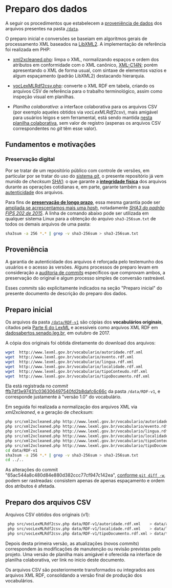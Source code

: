 # Preparo dos dados 

A seguir os procedimentos que estabelecem a [proveniência de dados](https://en.wikipedia.org/wiki/Data_lineage) dos arquivos presentes na pasta [`/data`](../data).

O preparo inicial e conversões se baseiam em algoritmos gerais de processamento XML baseados na [LibXML2](http://xmlsoft.org/). A implementação de referência foi realizada em PHP:

* [xml2xcleaned.php](../src/xml2xcleaned.php): limpa o XML, normalizando espaços e ordem dos atributos em conformidade com o XML canônico, [XML-C14N](https://www.w3.org/TR/xml-c14n); porém apresentando o XML de forma usual, com sintaxe de elementos vazios e algum espaçamento (padrão LibXML2) destacando hierarquia.

* [vocLexMLRdf2csv.php](../src/vocLexMLRdf2csv.php): converte o XML RDF em tabela, criando os arquivos CSV de referência para o trabalho terminológico, assim como inspeção visual em planilhas. 

* *Planilha colaborativa*: a interface colaborativa para os arquivos CSV (por exemplo aqueles obtidos via *vocLexMLRdf2csv*), mais amigável para usuários leigos e sem ferramental, está sendo mantida [nesta planilha colaborativa](https://docs.google.com/spreadsheets/d/1FbRVToE2Yu2I7_jfL0mD_MaxWe-m9aKM6ukPqkpju64/edit#gid=1020275856), sem valor de registro (aspenas os arquivos CSV correspondentes no *git* têm esse valor).

## Fundamentos e motivações

### Preservação digital

Por se tratar de um repositório público com controle de versões, em particular por se tratar do uso do [sistema *git*](https://en.wikipedia.org/wiki/Git), o presente repositório já vem munido de *checksum* [SHA1](https://en.wikipedia.org/wiki/SHA-1): o que garante a **[integridade física](https://en.wikipedia.org/wiki/Data_integrity#Physical_integrity)** dos arquivos durante as operações cotidianas e, em parte, garante também a sua [autenticidade](https://en.wikipedia.org/wiki/Message_authentication) dos arquivos. 

Para fins de **[preservação de longo prazo](https://en.wikipedia.org/wiki/Digital_preservation)**, essa mesma garantia pode ser [ampliada se acrescentamos mais uma *hash*](https://crypto.stackexchange.com/a/44281/42893), notadamente [*SHA3 do padrão FIPS 202 de 2015*](https://en.wikipedia.org/wiki/SHA-3). A linha de comando abaixo pode ser utilizada em qualquer sistema Linux para a obtenção do arquivo `sha3-256sum.txt` de todos os demais arquivos de uma pasta:

```sh
sha3sum -a 256 *.* | grep -v sha3-256sum > sha3-256sum.txt
```

## Proveniência

A garantia de autenticidade dos arquivos é reforçada pelo testemunho dos usuários e o acesso às versões. Alguns processos de preparo levam em consideração a [auditoria de *commits*](https://en.wikipedia.org/wiki/Commit_(version_control)) específicos que comprovam ambos, a preservação do original e algum processo simples de conversão rastreável. 

Esses *commits* são explicitamente indicados na seção "Preparo inicial" do presente documento de descrição do preparo dos dados.

## Preparo inicial

Os arquivos da pasta [`/data/RDF-v1`](../data/RDF-v1) são cópias dos **vocabulários originais**, citados pela [Parte 6 do LexML](http://projeto.lexml.gov.br/documentacao/Parte-6-Vocabularios-Controlados.pdf) e acessíveis como arquivos XML RDF em [dadosabertos.senado.leg.br](http://dadosabertos.senado.leg.br/dataset/vocabul-rios-controlados-da-urn-lex), em outubro de 2017.

A cópia dos originais foi obtida diretamente do download dos arquivos: 

```sh
wget  http://www.lexml.gov.br/vocabulario/autoridade.rdf.xml 
wget  http://www.lexml.gov.br/vocabulario/evento.rdf.xml
wget  http://www.lexml.gov.br/vocabulario/lingua.rdf.xml
wget  http://www.lexml.gov.br/vocabulario/localidade.rdf.xml 
wget  http://www.lexml.gov.br/vocabulario/tipoConteudo.rdf.xml 
wget  http://www.lexml.gov.br/vocabulario/tipoDocumento.rdf.xml 
```

Ela está registrada no *commit* [ffb7df3e97431c036306497540fd2b8dafc6c66c](https://github.com/okfn-brasil/lexml-vocabulary/tree/ffb7df3e97431c036306497540fd2b8dafc6c66c/data/RDF-v1) da pasta `/data/RDF-v1`, e corresponde justamente à "versão 1.0" do vocabulário.


Em seguida foi realizada a normalização dos arquivos XML via *xml2xcleaned*, e a geração de *checksum*:

```sh
php src/xml2xcleaned.php http://www.lexml.gov.br/vocabulario/autoridade.rdf.xml > data/RDF-v1/autoridade.rdf.xml
php src/xml2xcleaned.php http://www.lexml.gov.br/vocabulario/evento.rdf.xml > data/RDF-v1/evento.rdf.xml
php src/xml2xcleaned.php http://www.lexml.gov.br/vocabulario/lingua.rdf.xml > data/RDF-v1/lingua.rdf.xml
php src/xml2xcleaned.php http://www.lexml.gov.br/vocabulario/localidade.rdf.xml > data/RDF-v1/localidade.rdf.xml
php src/xml2xcleaned.php http://www.lexml.gov.br/vocabulario/tipoConteudo.rdf.xml > data/RDF-v1/tipoConteudo.rdf.xml
php src/xml2xcleaned.php http://www.lexml.gov.br/vocabulario/tipoDocumento.rdf.xml > data/RDF-v1/tipoDocumento.rdf.xml
cd data/RDF-v1
sha3sum -a 256 *.* | grep -v sha3-256sum > sha3-256sum.txt
cd ../..
```

As alterações do commit "65ac544a8c480d84e880d382ccc77cf947c142ea", [conforme `git diff -w`](https://github.com/okfn-brasil/lexml-vocabulary/commit/65ac544a8c480d84e880d382ccc77cf947c142ea), podem ser rastreadas: consistem apenas de apenas espaçamento e ordem dos atributos é afetada.

## Preparo dos arquivos CSV

Arquivos CSV obtidos dos originais (v1):
```sh
 php src/vocLexMLRdf2csv.php data/RDF-v1/autoridade.rdf.xml    > data/autoridade-v1.csv
 php src/vocLexMLRdf2csv.php data/RDF-v1/localidade.rdf.xml    > data/localidade-v1.csv
 php src/vocLexMLRdf2csv.php data/RDF-v1/tipoDocumento.rdf.xml > data/tipoDocumento-v1.csv
```

Depois desta primeira versão, as atualizações (novos *commits*) correspondem às modificações de manutenção ou revisão previstas pelo projeto. Uma versão de planilha mais amigável é oferecida na interface de planilha colaborativa, ver link no inicio deste documento.

Os arquivos CSV são posteriormente transformados ou integrados aos arquivos XML RDF, consolidando a versão final de produção dos vocabulários.



